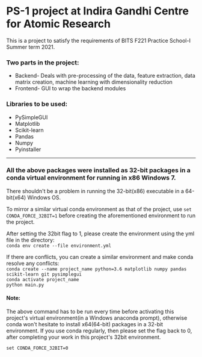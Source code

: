 ##
# **PS-1 project at Indira Gandhi Centre for Atomic Research** 

This is a project to satisfy the requirements of BITS F221 Practice School-I Summer term 2021.

### Two parts in the project:
* Backend- Deals with pre-processing of the data, feature extraction, data matrix creation, machine learning with dimensionality reduction
* Frontend- GUI to wrap the backend modules


### Libraries to be used:
* PySimpleGUI
* Matplotlib
* Scikit-learn
* Pandas
* Numpy
* Pyinstaller
---
### **All the above packages were installed as 32-bit packages in a conda virtual environment for running in x86 Windows 7.**
There shouldn't be a problem in running the 32-bit(x86) executable in a 64-bit(x64) Windows OS.

To mirror a similar virtual conda environment as that of the project, use
`set CONDA_FORCE_32BIT=1` before creating the aforementioned environment to run the project.

After setting the 32bit flag to 1, please create the environment using the yml file in the directory:  
`conda env create --file environment.yml`  

If there are conflicts, you can create a similar environment and make conda resolve any conflicts:  
`conda create --name project_name python=3.6 matplotlib numpy pandas scikit-learn git pysimplegui`  
`conda activate project_name`  
`python main.py`  

#### **Note:** 
The above command has to be run every time before activating this project's virtual environment(in a Windows anaconda prompt), otherwise conda won't hesitate to install x64(64-bit) packages in a 32-bit environment. If you use conda regularly, then please set the flag back to 0, after completing your work in this project's 32bit environment.

`set CONDA_FORCE_32BIT=0`



